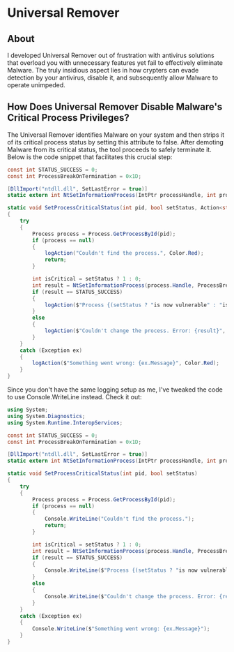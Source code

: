 # Universal Remover

## About

I developed Universal Remover out of frustration with antivirus solutions that overload you with unnecessary features yet fail to effectively eliminate Malware. The truly insidious aspect lies in how crypters can evade detection by your antivirus, disable it, and subsequently allow Malware to operate unimpeded.

## How Does Universal Remover Disable Malware's Critical Process Privileges?

The Universal Remover identifies Malware on your system and then strips it of its critical process status by setting this attribute to false. After demoting Malware from its critical status, the tool proceeds to safely terminate it. Below is the code snippet that facilitates this crucial step:

```csharp
const int STATUS_SUCCESS = 0;
const int ProcessBreakOnTermination = 0x1D;

[DllImport("ntdll.dll", SetLastError = true)]
static extern int NtSetInformationProcess(IntPtr processHandle, int processInformationClass, ref int processInformation, int processInformationLength);

static void SetProcessCriticalStatus(int pid, bool setStatus, Action<string, Color> logAction)
{
    try
    {
        Process process = Process.GetProcessById(pid);
        if (process == null)
        {
            logAction("Couldn't find the process.", Color.Red);
            return;
        }

        int isCritical = setStatus ? 1 : 0;
        int result = NtSetInformationProcess(process.Handle, ProcessBreakOnTermination, ref isCritical, sizeof(int));
        if (result == STATUS_SUCCESS)
        {
            logAction($"Process {(setStatus ? "is now vulnerable" : "is back to normal")} successfully.", Color.Green);
        }
        else
        {
            logAction($"Couldn't change the process. Error: {result}", Color.Red);
        }
    }
    catch (Exception ex)
    {
        logAction($"Something went wrong: {ex.Message}", Color.Red);
    }
}
```

Since you don't have the same logging setup as me, I've tweaked the code to use Console.WriteLine instead. Check it out:

```csharp
using System;
using System.Diagnostics;
using System.Runtime.InteropServices;

const int STATUS_SUCCESS = 0;
const int ProcessBreakOnTermination = 0x1D;

[DllImport("ntdll.dll", SetLastError = true)]
static extern int NtSetInformationProcess(IntPtr processHandle, int processInformationClass, ref int processInformation, int processInformationLength);

static void SetProcessCriticalStatus(int pid, bool setStatus)
{
    try
    {
        Process process = Process.GetProcessById(pid);
        if (process == null)
        {
            Console.WriteLine("Couldn't find the process.");
            return;
        }

        int isCritical = setStatus ? 1 : 0;
        int result = NtSetInformationProcess(process.Handle, ProcessBreakOnTermination, ref isCritical, sizeof(int));
        if (result == STATUS_SUCCESS)
        {
            Console.WriteLine($"Process {(setStatus ? "is now vulnerable" : "is back to normal")} successfully.");
        }
        else
        {
            Console.WriteLine($"Couldn't change the process. Error: {result}");
        }
    }
    catch (Exception ex)
    {
        Console.WriteLine($"Something went wrong: {ex.Message}");
    }
}
```

